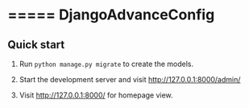 =====
DjangoAdvanceConfig
=====



Quick start
-----------


1. Run ``python manage.py migrate`` to create the models.

2. Start the development server and visit http://127.0.0.1:8000/admin/

3. Visit http://127.0.0.1:8000/ for homepage view.